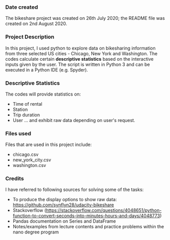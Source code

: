 ### Date created
The bikeshare project was created on 26th July 2020; the README file was created on 2nd August 2020.

### Project Description
In this project, I used python to explore data on bikesharing information from three selected US cities - Chicago, New York and Washington. The codes calculate certain **descriptive statistics** based on the interactive inputs given by the user. The script is written in Python 3 and can be executed in a Python IDE (e.g. Spyder).

### Descriptive Statistics
The codes will provide statistics on:
- Time of rental
- Station
- Trip duration
- User
... and exhibit raw data depending on user's request.

### Files used
Files that are used in this project include:
- chicago.csv
- new_york_city.csv
- washington.csv

### Credits
I have referred to following sources for solving some of the tasks:

- To produce the display options to show raw data: https://github.com/synflyn28/udacity-bikeshare
- Stackoverflow (https://stackoverflow.com/questions/4048651/python-function-to-convert-seconds-into-minutes-hours-and-days/4048773)
- Pandas documentation on Series and DataFrame
- Notes/examples from lecture contents and practice problems within the nano degree program

